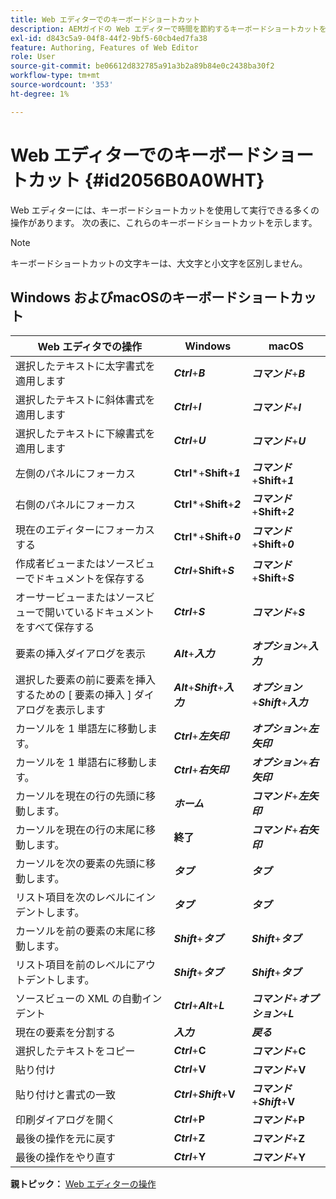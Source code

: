 ```yaml
---
title: Web エディターでのキーボードショートカット
description: AEMガイドの Web エディターで時間を節約するキーボードショートカットを確認できます。
exl-id: d843c5a9-04f8-44f2-9bf5-60cb4ed7fa38
feature: Authoring, Features of Web Editor
role: User
source-git-commit: be06612d832785a91a3b2a89b84e0c2438ba30f2
workflow-type: tm+mt
source-wordcount: '353'
ht-degree: 1%

---
```


# Web エディターでのキーボードショートカット {#id2056B0A0WHT}

Web エディターには、キーボードショートカットを使用して実行できる多くの操作があります。 次の表に、これらのキーボードショートカットを示します。

>[!NOTE]
>
> キーボードショートカットの文字キーは、大文字と小文字を区別しません。

## Windows およびmacOSのキーボードショートカット

| Web エディタでの操作 | Windows | macOS |
|-----------------------|-----------------|-----------------|
| 選択したテキストに太字書式を適用します | ***Ctrl***+***B*** | ***コマンド***+***B*** |
| 選択したテキストに斜体書式を適用します | ***Ctrl***+***I*** | ***コマンド***+***I*** |
| 選択したテキストに下線書式を適用します | ***Ctrl***+***U*** | ***コマンド***+***U*** |
| 左側のパネルにフォーカス | **Ctrl***+**Shift**+***1*** | ***コマンド***+**Shift**+***1*** |
| 右側のパネルにフォーカス | **Ctrl***+**Shift**+***2*** | ***コマンド***+**Shift**+***2*** |
| 現在のエディターにフォーカスする | **Ctrl***+**Shift**+***0*** | ***コマンド***+**Shift**+***0*** |
| 作成者ビューまたはソースビューでドキュメントを保存する | ***Ctrl***+**Shift**+***S*** | ***コマンド***+**Shift**+***S*** |
| オーサービューまたはソースビューで開いているドキュメントをすべて保存する | ***Ctrl***+***S*** | ***コマンド***+***S*** |
| 要素の挿入ダイアログを表示 | ***Alt***+***入力*** | ***オプション***+***入力*** |
| 選択した要素の前に要素を挿入するための [ 要素の挿入 ] ダイアログを表示します | ***Alt***+***Shift***+***入力*** | ***オプション***+***Shift***+***入力*** |
| カーソルを 1 単語左に移動します。 | ***Ctrl***+***左矢印*** | ***オプション***+***左矢印*** |
| カーソルを 1 単語右に移動します。 | ***Ctrl***+***右矢印*** | ***オプション***+***右矢印*** |
| カーソルを現在の行の先頭に移動します。 | ***ホーム*** | ***コマンド***+***左矢印*** |
| カーソルを現在の行の末尾に移動します。 | **終了** | ***コマンド***+***右矢印*** |
| カーソルを次の要素の先頭に移動します。 | ***タブ*** | ***タブ*** |
| リスト項目を次のレベルにインデントします。 | ***タブ*** | ***タブ*** |
| カーソルを前の要素の末尾に移動します。 | ***Shift***+***タブ*** | ***Shift***+***タブ*** |
| リスト項目を前のレベルにアウトデントします。 | ***Shift***+***タブ*** | ***Shift***+***タブ*** |
| ソースビューの XML の自動インデント | ***Ctrl***+***Alt***+***L*** | ***コマンド***+***オプション***+***L*** |
| 現在の要素を分割する | ***入力*** | ***戻る*** |
| 選択したテキストをコピー | ***Ctrl***+**C** | ***コマンド***+**C** |
| 貼り付け | ***Ctrl***+**V** | ***コマンド***+**V** |
| 貼り付けと書式の一致 | ***Ctrl***+***Shift***+**V** | ***コマンド***+***Shift***+**V** |
| 印刷ダイアログを開く | ***Ctrl***+**P** | ***コマンド***+**P** |
| 最後の操作を元に戻す | ***Ctrl***+**Z** | ***コマンド***+**Z** |
| 最後の操作をやり直す | ***Ctrl***+**Y** | ***コマンド***+**Y** |

**親トピック：** [Web エディターの操作](web-editor.md)
